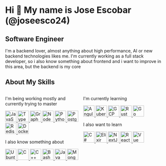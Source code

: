 # Hi 👋 My name is Jose Escobar (@joseesco24)

## Software Engineer

I'm a backend lover, almost anything about high performance, AI or new backend technologies likes me. I'm currently working as a full stack developer, so i also know something about frontend and i want to improve in this area, but the backend is my core

## About My Skills

<div style="display:flex;">

<div style="flex:50%;">

I'm being working mostly and currently trying to master

<p align="left">

<a href="https://developer.mozilla.org/en-US/docs/Web/JavaScript" target="_blank" rel="noreferrer">
<img src="https://cdn.jsdelivr.net/gh/devicons/devicon/icons/javascript/javascript-plain.svg" width="36" height="36" alt="JavaScript" />
</a>
<a href="https://www.typescriptlang.org/" target="_blank" rel="noreferrer">
<img src="https://cdn.jsdelivr.net/gh/devicons/devicon/icons/typescript/typescript-plain.svg" width="36" height="36" alt="TypeScript" />
</a>
<a href="https://graphql.org/" target="_blank" rel="noreferrer">
<img src="https://cdn.jsdelivr.net/gh/devicons/devicon/icons/graphql/graphql-plain.svg" width="36" height="36" alt="GraphQL" />
</a>
<a href="https://nodejs.org/en/" target="_blank" rel="noreferrer">
<img src="https://cdn.jsdelivr.net/gh/devicons/devicon/icons/nodejs/nodejs-plain.svg" width="36" height="36" alt="NodeJs"/>
</a>
<a href="https://www.python.org/" target="_blank" rel="noreferrer">
<img src="https://cdn.jsdelivr.net/gh/devicons/devicon/icons/python/python-plain.svg" width="36" height="36" alt="Python"/>
</a>
<a href="https://www.postgresql.org/" target="_blank" rel="noreferrer">
<img src="https://cdn.jsdelivr.net/gh/devicons/devicon/icons/postgresql/postgresql-plain.svg" width="36" height="36" alt="PostgreSQL" />
</a>
<a href="https://redis.io/" target="_blank" rel="noreferrer">
<img src="https://cdn.jsdelivr.net/gh/devicons/devicon/icons/redis/redis-plain.svg" width="36" height="36" alt="Redis" />
</a>
<a href="https://docker.com/" target="_blank" rel="noreferrer">
<img src="https://cdn.jsdelivr.net/gh/devicons/devicon/icons/docker/docker-plain.svg" width="36" height="36" alt="Docker" />
</a>

</p>

I also know something about

<p align="left">

<a href="https://ubuntu.com/" target="_blank" rel="noreferrer">
<img src="https://cdn.jsdelivr.net/gh/devicons/devicon/icons/ubuntu/ubuntu-plain.svg" width="36" height="36" alt="Ubuntu" />
</a>
<a href="https://docs.microsoft.com/en-us/cpp/?view=msvc-170" target="_blank" rel="noreferrer">
<img src="https://cdn.jsdelivr.net/gh/devicons/devicon/icons/c/c-plain.svg" width="36" height="36" alt="C" />
</a>
<a href="https://docs.microsoft.com/en-us/cpp/?view=msvc-170" target="_blank" rel="noreferrer">
<img src="https://cdn.jsdelivr.net/gh/devicons/devicon/icons/cplusplus/cplusplus-plain.svg" width="36" height="36" alt="C++" />
</a>
<a href="https://www.gnu.org/software/bash/" target="_blank" rel="noreferrer">
<img src="https://cdn.jsdelivr.net/gh/devicons/devicon/icons/bash/bash-plain.svg" width="36" height="36" alt="Bash" />
</a>
<a href="https://www.oracle.com/java/" target="_blank" rel="noreferrer">
<img src="https://cdn.jsdelivr.net/gh/devicons/devicon/icons/java/java-plain.svg" width="36" height="36" alt="Java" />
</a>
<a href="https://www.mongodb.com/" target="_blank" rel="noreferrer">
<img src="https://cdn.jsdelivr.net/gh/devicons/devicon/icons/mongodb/mongodb-plain.svg" width="36" height="36" alt="MongoDB" />
</a>

</p>

</div>

<div style="flex:50%;">

I'm currently learning

<p align="left">

<a href="https://angular.io/" target="_blank" rel="noreferrer">
<img src="https://cdn.jsdelivr.net/gh/devicons/devicon/icons/angularjs/angularjs-plain.svg" width="36" height="36" alt="Angular" />
</a>
<a href="https://kubernetes.io/" target="_blank" rel="noreferrer">
<img src="https://cdn.jsdelivr.net/gh/devicons/devicon/icons/kubernetes/kubernetes-plain.svg" width="36" height="36" alt="Kubernetes" />
</a>
<a href="https://cloud.google.com/" target="_blank" rel="noreferrer">
<img src="https://cdn.jsdelivr.net/gh/devicons/devicon/icons/googlecloud/googlecloud-original.svg" width="36" height="36" alt="GCP" />
</a>
<a href="https://www.rust-lang.org/" target="_blank" rel="noreferrer">
<img src="https://cdn.jsdelivr.net/gh/devicons/devicon/icons/rust/rust-plain.svg" width="36" height="36" alt="Rust" />
</a>
<a href="https://go.dev/doc/" target="_blank" rel="noreferrer">
<img src="https://cdn.jsdelivr.net/gh/devicons/devicon/icons/go/go-original-wordmark.svg" width="36" height="36" alt="Go" />
</a>

</p>

I also want to learn

<p align="left">

<a href="https://docs.microsoft.com/en-us/dotnet/csharp/" target="_blank" rel="noreferrer">
<img src="https://cdn.jsdelivr.net/gh/devicons/devicon/icons/csharp/csharp-plain.svg" width="36" height="36" alt="C#" />
</a>
<a href="https://elixir-lang.org/" target="_blank" rel="noreferrer">
<img src="https://cdn.jsdelivr.net/gh/devicons/devicon/icons/elixir/elixir-plain.svg" width="36" height="36" alt="Elixir" />
</a>
<a href="https://nextjs.org/docs" target="_blank" rel="noreferrer">
<img src="https://cdn.jsdelivr.net/gh/devicons/devicon/icons/nextjs/nextjs-line.svg" width="36" height="36" alt="NextJs" />
</a>
<a href="https://reactjs.org/" target="_blank" rel="noreferrer">
<img src="https://cdn.jsdelivr.net/gh/devicons/devicon/icons/react/react-original.svg" width="36" height="36" alt="React" />
</a>
<a href="https://vuejs.org/" target="_blank" rel="noreferrer">
<img src="https://cdn.jsdelivr.net/gh/devicons/devicon/icons/vuejs/vuejs-original.svg" width="36" height="36" alt="Vue" />
</a>

</p>

</div>

</div>

<br>
